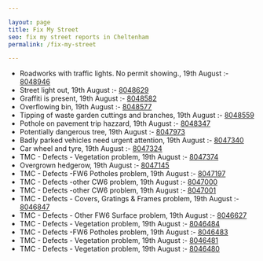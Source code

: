 ```yaml
---

layout: page
title: Fix My Street
seo: fix my street reports in Cheltenham
permalink: /fix-my-street

---
```


<!-- fix_marker starts -->

- Roadworks with traffic lights. No permit showing., 19th August :- [8048946](https://www.fixmystreet.com/report/8048946)
- Street light out, 19th August :- [8048629](https://www.fixmystreet.com/report/8048629)
- Graffiti is present, 19th August :- [8048582](https://www.fixmystreet.com/report/8048582)
- Overflowing bin, 19th August :- [8048577](https://www.fixmystreet.com/report/8048577)
- Tipping of waste garden cuttings and branches, 19th August :- [8048559](https://www.fixmystreet.com/report/8048559)
- Pothole on pavement trip hazzard, 19th August :- [8048347](https://www.fixmystreet.com/report/8048347)
- Potentially dangerous tree, 19th August :- [8047973](https://www.fixmystreet.com/report/8047973)
- Badly parked vehicles need urgent attention, 19th August :- [8047340](https://www.fixmystreet.com/report/8047340)
- Car wheel and tyre, 19th August :- [8047324](https://www.fixmystreet.com/report/8047324)
- TMC - Defects - Vegetation problem, 19th August :- [8047374](https://www.fixmystreet.com/report/8047374)
- Overgrown hedgerow, 19th August :- [8047145](https://www.fixmystreet.com/report/8047145)
- TMC - Defects -FW6 Potholes problem, 19th August :- [8047197](https://www.fixmystreet.com/report/8047197)
- TMC - Defects -other CW6 problem, 19th August :- [8047000](https://www.fixmystreet.com/report/8047000)
- TMC - Defects -other CW6 problem, 19th August :- [8047001](https://www.fixmystreet.com/report/8047001)
- TMC - Defects - Covers, Gratings & Frames problem, 19th August :- [8046847](https://www.fixmystreet.com/report/8046847)
- TMC - Defects - Other FW6  Surface problem, 19th August :- [8046627](https://www.fixmystreet.com/report/8046627)
- TMC - Defects - Vegetation problem, 19th August :- [8046484](https://www.fixmystreet.com/report/8046484)
- TMC - Defects -FW6 Potholes problem, 19th August :- [8046483](https://www.fixmystreet.com/report/8046483)
- TMC - Defects - Vegetation problem, 19th August :- [8046481](https://www.fixmystreet.com/report/8046481)
- TMC - Defects - Vegetation problem, 19th August :- [8046480](https://www.fixmystreet.com/report/8046480)

<!-- fix_marker ends -->